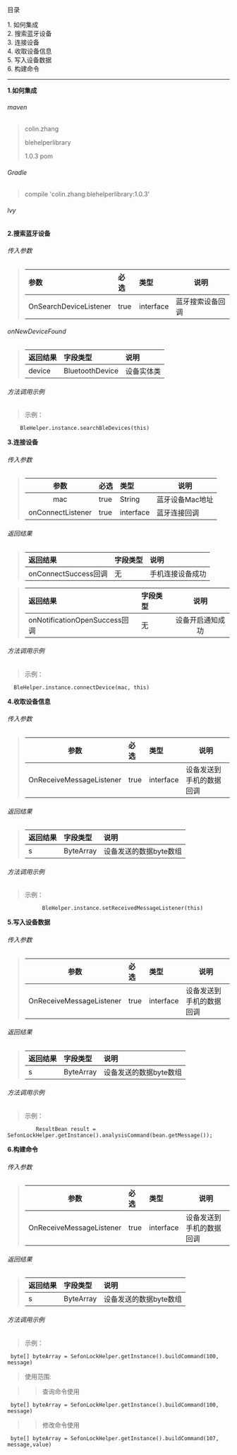 目录

1\. 如何集成<br>
2\. 搜索蓝牙设备<br>
3\. 连接设备<br>
4\. 收取设备信息<br>
5\. 写入设备数据<br>
6\. 构建命令 <br>

------

**1\.如何集成**

###### maven

> <dependency> 
>
> <groupId>colin.zhang</groupId>
>
>  <artifactId>blehelperlibrary</artifactId>
>
>  <version>1.0.3</version> <type>pom</type> </dependency>

###### Gradle

> compile 'colin.zhang:blehelperlibrary:1.0.3'

###### lvy

> <dependency org='colin.zhang' name='blehelperlibrary' rev='1.0.3'> 
>
>    <artifact name='blehelperlibrary' ext='pom' ></artifact>
> </dependency>


**2\.搜索蓝牙设备**

###### 传入参数

> | 参数                   | 必选 | 类型      | 说明             |
> | :--------------------- | :--- | :-------- | ---------------- |
> | OnSearchDeviceListener | true | interface | 蓝牙搜索设备回调 |

###### onNewDeviceFound

> | 返回结果 | 字段类型        | 说明       |
> | :------- | :-------------- | :--------- |
> | device   | BluetoothDevice | 设备实体类 |

###### 方法调用示例

> 示例：<br>

```
    BleHelper.instance.searchBleDevices(this)
```

**3\.连接设备**

###### 传入参数

> |       参数        | 必选 | 类型      | 说明            |
> | :---------------: | :--- | :-------- | --------------- |
> |        mac        | true | String    | 蓝牙设备Mac地址 |
> | onConnectListener | true | interface | 蓝牙连接回调    |
###### 返回结果

> | 返回结果             | 字段类型 | 说明             |
> | :------------------- | :------- | :--------------- |
> | onConnectSuccess回调 | 无       | 手机连接设备成功 |

> | 返回结果                      | 字段类型 |       说明       |
> | :---------------------------- | :------- | :--------------: |
> | onNotificationOpenSuccess回调 | 无       | 设备开启通知成功 |
###### 方法调用示例

> 示例：<br>

```
  BleHelper.instance.connectDevice(mac, this)
```

**4\.收取设备信息**

###### 传入参数

> |           参数           | 必选 | 类型      | 说明                     |
> | :----------------------: | :--- | :-------- | ------------------------ |
> | OnReceiveMessageListener | true | interface | 设备发送到手机的数据回调 |
###### 返回结果

> | 返回结果 | 字段类型  | 说明                   |
> | :------- | :-------- | :--------------------- |
> | s        | ByteArray | 设备发送的数据byte数组 |

###### 方法调用示例

> 示例：<br>

```
           BleHelper.instance.setReceivedMessageListener(this)
```

**5\.写入设备数据**

###### 传入参数

> |           参数           | 必选 | 类型      | 说明                     |
> | :----------------------: | :--- | :-------- | ------------------------ |
> | OnReceiveMessageListener | true | interface | 设备发送到手机的数据回调 |
###### 返回结果

> | 返回结果 | 字段类型  | 说明                   |
> | :------- | :-------- | :--------------------- |
> | s        | ByteArray | 设备发送的数据byte数组 |

###### 方法调用示例

> 示例：<br>

```
         ResultBean result = SefonLockHelper.getInstance().analysisCommand(bean.getMessage());
```

**6\.构建命令**

###### 传入参数

> |           参数           | 必选 | 类型      | 说明                     |
> | :----------------------: | :--- | :-------- | ------------------------ |
> | OnReceiveMessageListener | true | interface | 设备发送到手机的数据回调 |

###### 返回结果

> | 返回结果 | 字段类型  | 说明                   |
> | :------- | :-------- | :--------------------- |
> | s        | ByteArray | 设备发送的数据byte数组 |

###### 方法调用示例

> 示例：<br>

```
 byte[] byteArray = SefonLockHelper.getInstance().buildCommand(100, message)
```

> 使用范围: <br>

> > 查询命令使用 <br>

```
 byte[] byteArray = SefonLockHelper.getInstance().buildCommand(100, message)
```

> > 修改命令使用 <br>

```
 byte[] byteArray = SefonLockHelper.getInstance().buildCommand(107, message,value)
```
